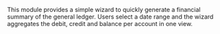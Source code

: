 This module provides a simple wizard to quickly generate a financial summary of the general ledger. Users select a date range and the wizard aggregates the debit, credit and balance per account in one view.
